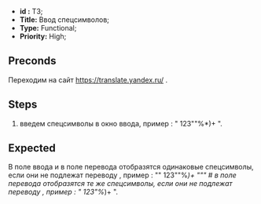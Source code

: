  - **id :** T3;
 - **Title:** Ввод спецсимволов;
 - **Type:** Functional;
 - **Priority:** High;

## Preconds

Переходим на сайт https://translate.yandex.ru/ .

## Steps

 1. введем спецсимволы в окно ввода, пример : " 123""%*)+ ".
 
## Expected
  
В поле ввода и в поле перевода отобразятся одинаковые спецсимволы, если они не подлежат переводу , пример : "" 123""%*)+ """	# в поле перевода отобразятся те же спецсимволы, если они не подлежат переводу , пример : " 123"%*)+ ".